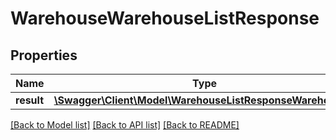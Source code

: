 # WarehouseWarehouseListResponse

## Properties
Name | Type | Description | Notes
------------ | ------------- | ------------- | -------------
**result** | [**\Swagger\Client\Model\WarehouseListResponseWarehouse[]**](WarehouseListResponseWarehouse.md) |  | [optional] 

[[Back to Model list]](../README.md#documentation-for-models) [[Back to API list]](../README.md#documentation-for-api-endpoints) [[Back to README]](../README.md)



